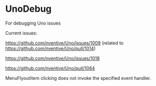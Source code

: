 # UnoDebug
For debugging Uno issues


Current issues:

https://github.com/nventive/Uno/issues/1009 (related to https://github.com/nventive/Uno/pull/1014)

https://github.com/nventive/Uno/issues/1018 

https://github.com/nventive/Uno/pull/1064

MenuFlyoutItem clicking does not invoke the specified event handler.

